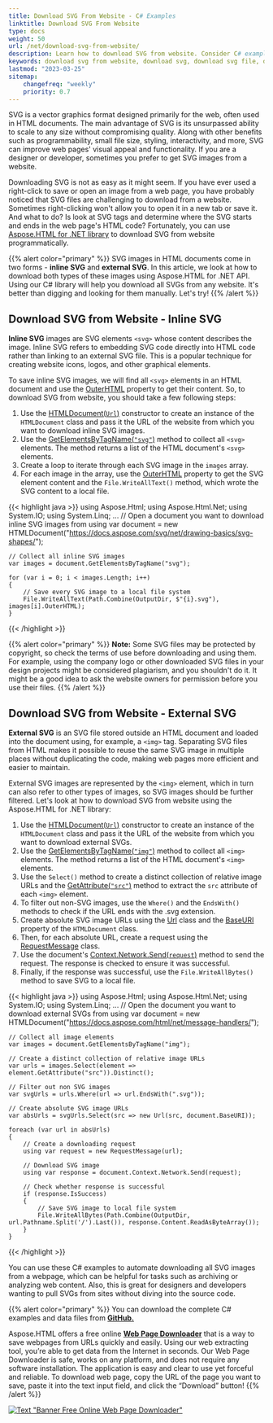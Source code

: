 ```yaml
---
title: Download SVG From Website - C# Examples
linktitle: Download SVG From Website
type: docs
weight: 50
url: /net/download-svg-from-website/
description: Learn how to download SVG from website. Consider C# examples to automate downloading inline and external SVG from any website.
keywords: download svg from website, download svg, download svg file, download svg image, inline svg, external svg
lastmod: "2023-03-25"
sitemap:
    changefreq: "weekly"
    priority: 0.7
---
```


<link href="./../style.css" rel="stylesheet" type="text/css" />

SVG is a vector graphics format designed primarily for the web, often used in HTML documents. The main advantage of SVG is its unsurpassed ability to scale to any size without compromising quality. Along with other benefits such as programmability, small file size, styling, interactivity, and more, SVG can improve web pages' visual appeal and functionality. If you are a designer or developer, sometimes you prefer to get SVG images from a website. 

Downloading SVG is not as easy as it might seem. If you have ever used a right-click to save or open an image from a web page, you have probably noticed that SVG files are challenging to download from a website. Sometimes right-clicking won't allow you to open it in a new tab or save it. And what to do? Is look at SVG tags and determine where the SVG starts and ends in the web page's HTML code? Fortunately, you can use [Aspose.HTML for .NET library](https://products.aspose.com/html/net/) to download SVG from website programmatically.

{{% alert color="primary" %}}
SVG images in HTML documents come in two forms - **inline SVG** and **external SVG**. In this article, we look at how to download both types of these images using Aspose.HTML for .NET API. Using our C# library will help you download all SVGs from any website. It's better than digging and looking for them manually. Let's try!
{{% /alert %}}

## **Download SVG from Website - Inline SVG**

**Inline SVG** images are SVG elements `<svg>` whose content describes the image. Inline SVG refers to embedding SVG code directly into HTML code rather than linking to an external SVG file. This is a popular technique for creating website icons, logos, and other graphical elements.

To save inline SVG images, we will find all `<svg>` elements in an HTML document and use the [OuterHTML](https://reference.aspose.com/html/net/aspose.html.dom/element/outerhtml/) property to get their content. So, to download SVG from website, you should take a few following steps:

1. Use the [HTMLDocument(`Url`)](https://reference.aspose.com/html/net/aspose.html/htmldocument/htmldocument/#constructor_4) constructor to create an instance of the `HTMLDocument` class and pass it the URL of the website from which you want to download inline SVG images.
1. Use the [GetElementsByTagName(`"svg"`)](https://reference.aspose.com/html/net/aspose.html.dom/document/getelementsbytagname/) method to collect all `<svg>` elements. The method returns a list of the HTML document's `<svg>` elements.
1. Create a loop to iterate through each SVG image in the `images` array.
1. For each image in the array, use the [OuterHTML](https://reference.aspose.com/html/net/aspose.html.dom/element/outerhtml/) property to get the SVG element content and the `File.WriteAllText()` method, which wrote the SVG content to a local file.

{{< highlight java >}}
using Aspose.Html;
using Aspose.Html.Net;
using System.IO;
using System.Linq;
...
    // Open a document you want to download inline SVG images from
    using var document = new HTMLDocument("https://docs.aspose.com/svg/net/drawing-basics/svg-shapes/");

    // Collect all inline SVG images
    var images = document.GetElementsByTagName("svg");

    for (var i = 0; i < images.Length; i++)
    {
        // Save every SVG image to a local file system
        File.WriteAllText(Path.Combine(OutputDir, $"{i}.svg"), images[i].OuterHTML);
    }
{{< /highlight >}}

{{% alert color="primary" %}}
**Note:** Some SVG files may be protected by copyright, so check the terms of use before downloading and using them. For example, using the company logo or other downloaded SVG files in your design projects might be considered plagiarism, and you shouldn't do it. It might be a good idea to ask the website owners for permission before you use their files.
{{% /alert %}}

## **Download SVG from Website - External SVG**

**External SVG** is an SVG file stored outside an HTML document and loaded into the document using, for example, a `<img>`  tag. Separating SVG files from HTML makes it possible to reuse the same SVG image in multiple places without duplicating the code, making web pages more efficient and easier to maintain.

External SVG images are represented by the `<img>` element, which in turn can also refer to other types of images, so SVG images should be further filtered. Let's look at how to download SVG from website using the Aspose.HTML for .NET library:

1. Use the [HTMLDocument(`Url`)](https://reference.aspose.com/html/net/aspose.html/htmldocument/htmldocument/#constructor_4) constructor to create an instance of the `HTMLDocument` class and pass it the URL of the website from which you want to download external SVGs.
1. Use the [GetElementsByTagName(`"img"`)](https://reference.aspose.com/html/net/aspose.html.dom/document/getelementsbytagname/) method to collect all `<img>` elements. The method returns a list of the HTML document's `<img>` elements.
1. Use the `Select()` method to create a distinct collection of relative image URLs and the [GetAttribute(`"src"`)](https://reference.aspose.com/html/net/aspose.html.dom/element/getattribute/) method to extract the `src` attribute of each `<img>` element.
1. To filter out non-SVG images, use the `Where()` and the `EndsWith()` methods to check if the URL ends with the .svg extension.
1. Create absolute SVG image URLs using the [Url](https://reference.aspose.com/html/net/aspose.html/url/) class and the [BaseURI](https://reference.aspose.com/html/net/aspose.html.dom/document/baseuri/) property of the `HTMLDocument` class.
1. Then, for each absolute URL, create a request using the [RequestMessage](https://reference.aspose.com/html/net/aspose.html.net/requestmessage/) class.
1. Use the document's [Context.Network.Send(`request`)](https://reference.aspose.com/html/net/aspose.html.net/inetwork/send/) method to send the request. The response is checked to ensure it was successful.
1. Finally, if the response was successful, use the `File.WriteAllBytes()` method to save SVG to a local file.

{{< highlight java >}}
using Aspose.Html;
using Aspose.Html.Net;
using System.IO;
using System.Linq;
...
    // Open the document you want to download external SVGs from
    using var document = new HTMLDocument("https://docs.aspose.com/html/net/message-handlers/");

    // Collect all image elements
    var images = document.GetElementsByTagName("img");

    // Create a distinct collection of relative image URLs
    var urls = images.Select(element => element.GetAttribute("src")).Distinct();

    // Filter out non SVG images
    var svgUrls = urls.Where(url => url.EndsWith(".svg"));

    // Create absolute SVG image URLs
    var absUrls = svgUrls.Select(src => new Url(src, document.BaseURI));

    foreach (var url in absUrls)
    {
        // Create a downloading request
        using var request = new RequestMessage(url);

        // Download SVG image
        using var response = document.Context.Network.Send(request);

        // Check whether response is successful
        if (response.IsSuccess)
        {
            // Save SVG image to local file system
            File.WriteAllBytes(Path.Combine(OutputDir, url.Pathname.Split('/').Last()), response.Content.ReadAsByteArray());
        }
    }
{{< /highlight >}}

You can use these C# examples to automate downloading all SVG images from a webpage, which can be helpful for tasks such as archiving or analyzing web content. Also, this is great for designers and developers wanting to pull SVGs from sites without diving into the source code.

{{% alert color="primary" %}}
You can download the complete C# examples and data files from [**GitHub.**](https://github.com/aspose-html/Aspose.HTML-Documentation/tree/main/content/tests-net)

Aspose.HTML offers a free online [**Web Page Downloader**](https://products.aspose.app/html/web-downloader) that is a way to save webpages from URLs quickly and easily. Using our web extracting tool, you’re able to get data from the Internet in seconds. Our Web Page Downloader is safe, works on any platform, and does not require any software installation. The application is easy and clear to use yet forceful and reliable. To download web page, copy the URL of the page you want to save, paste it into the text input field, and click the “Download” button!
{{% /alert %}}

<a href="https://products.aspose.app/html/web-downloader" target="_blank">![Text "Banner Free Online Web Page Downloader"](./../../images/web-page-downloader.png#center)</a>
